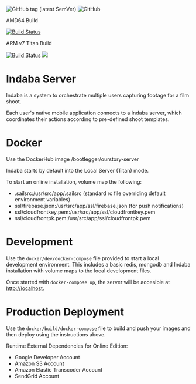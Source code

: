 ![GitHub tag (latest SemVer)](https://img.shields.io/github/tag/our-story-media/ourstory-server.svg) ![GitHub](https://img.shields.io/github/license/our-story-media/ourstory-server.svg) 

AMD64 Build

[![Build Status](https://dev.azure.com/ourstorytitan/OurStoryBuilds/_apis/build/status/our-story-media.ourstory-server?branchName=master)](https://dev.azure.com/ourstorytitan/OurStoryBuilds/_build/latest?definitionId=10&branchName=master)

ARM v7 Titan Build

[![Build Status](https://cloud.drone.io/api/badges/our-story-media/ourstory-server/status.svg)](https://cloud.drone.io/our-story-media/ourstory-server) [![](https://images.microbadger.com/badges/image/bootlegger/titan-compact.svg)](https://microbadger.com/images/bootlegger/titan-compact "Get your own image badge on microbadger.com")

# Indaba Server

Indaba is a system to orchestrate multiple users capturing footage for a film shoot. 

Each user's native mobile application connects to a Indaba server, which coordinates their actions according to  pre-defined shoot templates.

# Docker

Use the DockerHub image /bootlegger/ourstory-server

Indaba starts by default into the Local Server (Titan) mode.

To start an online installation, volume map the following:

- .sailsrc:/usr/src/app/.sailsrc (standard rc file overriding default environment variables)
- ssl/firebase.json:/usr/src/app/ssl/firebase.json (for push notifications)
- ssl/cloudfrontkey.pem:/usr/src/app/ssl/cloudfrontkey.pem
- ssl/cloudfrontpk.pem:/usr/src/app/ssl/cloudfrontpk.pem

# Development

Use the `docker/dev/docker-compose` file provided to start a local development environment. This includes a basic redis, mongodb and Indaba installation with volume maps to the local development files.

Once started with `docker-compose up`, the server will be accesible at [http://localhost]().

# Production Deployment

Use the `docker/build/docker-compose` file to build and push your images and then deploy using the instructions above.

Runtime External Dependencies for Online Edition:

- Google Developer Account
- Amazon S3 Account
- Amazon Elastic Transcoder Account
- SendGrid Account
